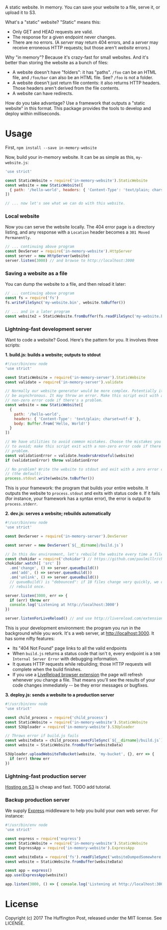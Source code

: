 A static website. In memory. You can save your website to a file, serve it, or
upload it to S3.

What's a "static" website? "Static" means this:

* Only GET and HEAD requests are valid.
* The response for a given endpoint never changes.
* There are no errors. (A _server_ may return 404 errors, and a _server_ may
  receive erroneous HTTP requests; but those aren't _website_ errors.)

Why "in memory"? Because it's crazy-fast for small websites. And it's better
than storing the website as a bunch of files:

* A website doesn't have "folders": it has "paths". `/foo` can be an HTML file,
  and `/foo/bar` can also be an HTML file. See? `/foo` is not a folder.
* A website doesn't just return file contents: it also returns HTTP headers.
  Those headers aren't derived from the file contents.
* A website can have redirects.

How do you take advantage? Use a framework that outputs a "static website" in
this format. This package provides the tools to develop and deploy within
milliseconds.

Usage
=====

First, `npm install --save in-memory-website`

Now, build your in-memory website. It can be as simple as this, `my-website.js`:

```javascript
'use strict'

const StaticWebsite = require('in-memory-website').StaticWebsite
const website = new StaticWebsite([
  { path: '/hello-world', headers: { 'Content-Type': 'text/plain; charset=utf-8' }, body: Buffer.from('Hello, World!') }
])

// ... now let's see what we can do with this website.
```

### Local website

Now you can serve the website locally. The 404 error page is a directory
listing, and any response with a `Location` header becomes a
`301 Moved Permanently`.

```javascript
// ... continuing above program
const DevServer = require('in-memory-website').HttpServer
const server = new HttpServer(website)
server.listen(3000) // and browse to http://localhost:3000
```

### Saving a website as a file

You can dump the website to a file, and then reload it later:

```javascript
// ... continuing above program
const fs = require('fs')
fs.writeFileSync('my-website.bin', website.toBuffer())

// ... and in a later program
const website2 = StaticWebsite.fromBuffer(fs.readFileSync('my-website.bin'))
```

### Lightning-fast development server

Want to code a website? Good. Here's the pattern for you. It involves three
scripts:

**1. build.js: builds a website; outputs to stdout**

```javascript
#!/usr/bin/env node
'use strict'

const StaticWebsite = require('in-memory-server').StaticWebsite
const validate = require('in-memory-server').validate

// Normally our website generator would be more complex. Potentially it will
// be asynchronous. It may throw an error. Make this script exit with a
// non-zero error code if there's a problem.
const website = new StaticWebsite([
  {
    path: '/hello-world',
    headers: { 'Content-Type': 'text/plain; charset=utf-8' },
    body: Buffer.from('Hello, World!')
  }
])

// We have utilities to avoid common mistakes. Choose the mistakes you want
// to avoid; make this script exit with a non-zero error code if there's a
// problem.
const validationError = validate.headersAreUseful(website)
if (validationError) throw validationError

// No problem? Write the website to stdout and exit with a zero error code
// (the default).
process.stdout.write(website.toBuffer())
```

This is your framework: the program that builds your entire website. It outputs
the website to `process.stdout` and exits with status code `0`. If it fails
(for instance, your framework has a syntax error), the error is output to
`process.stderr`.

**2. dev.js: serves a website; rebuilds automatically**

```javascript
#!/usr/bin/env node
'use strict'

const DevServer = require('in-memory-server').DevServer

const server = new DevServer(`${__dirname}/build.js`)

// In this dev environment, let's rebuild the website every time a file changes
const chokidar = require('chokidar') // https://github.com/paulmillr/chokidar
chokidar.watch([ 'src' ])
  .on('change', () => server.queueBuild())
  .on('add', () => server.queueBuild())
  .on('unlink', () => server.queueBuild())
  // queueBuild() is "debounced": if 10 files change very quickly, we only
  // rebuild once.

server.listen(3000, err => {
  if (err) throw err
  console.log('Listening at http://localhost:3000')
})

server.listenForLiveReload() // and use http://livereload.com/extensions/
```

This is your development environment: the program you run in the background
while you work. It's a web server, at
[http://localhost:3000](http://localhost:3000). It has some nifty features:

* Its "404 Not Found" page links to all the valid endpoints
* When `build.js` returns a status code that isn't `0`, every endpoint is a
  `500 Internal Server Error` with debugging information.
* It queues HTTP requests while rebuilding; those HTTP requests will complete
  when the build finishes.
* If you use a [LiveReload browser extension](http://livereload.com/extensions/)
  the page will refresh whenever you change a file. That means you'll see the
  results of your code changes immediately -- be they error messages or
  bugfixes.

**3. deploy.js: sends a website to a production server**

```javascript
#!/usr/bin/env node
'use strict'

const child_process = require('child_process')
const StaticWebsite = require('in-memory-website').StaticWebsite
const S3Uploader = require('in-memory-website').S3Uploader

// Throws error if build.js fails
const websiteData = child_process.execFileSync(`${__dirname}/build.js`)
const website = StaticWebsite.fromBuffer(websiteData)

S3Uploader.uploadWebsiteToBucket(website, 'my-bucket', {}, err => {
  if (err) throw err
})
```

### Lightning-fast production server

[Hosting on S3](http://docs.aws.amazon.com/AmazonS3/latest/dev/WebsiteHosting.html)
is cheap and fast. TODO add tutorial.

### Backup production server

We supply [Express](https://expressjs.com) middleware to help you build your
own web server. For instance:

```javascript
#!/usr/bin/env node
'use strict'

const express = require('express')
const StaticWebsite = require('in-memory-website').StaticWebsite
const ExpressApp = require('in-memory-website').ExpressApp

const websiteData = require('fs').readFileSync('websiteDumpedSomewhere.data')
const website = StaticWebsite.fromBuffer(websiteData)

const app = express()
app.use(ExpressApp(website))

app.listen(3000, () => { console.log('Listening at http://localhost:3000') })
```

License
=======

Copyright (c) 2017 The Huffington Post, released under the MIT license.
See LICENSE.

